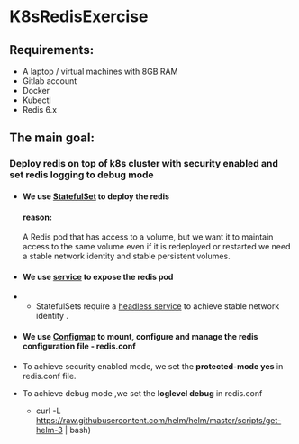

# K8sRedisExercise

## Requirements:
- A laptop / virtual machines with 8GB RAM
- Gitlab account
- Docker
- Kubectl
- Redis 6.x

## The main goal:
### Deploy  redis on top of k8s cluster with security enabled and set redis logging to debug mode

 - #### We use [StatefulSet](https://kubernetes.io/docs/concepts/workloads/controllers/statefulset/) to deploy the redis
    #### reason:
   
     A Redis pod that has access to a volume, but we want it to maintain access to the same volume even if it is redeployed or restarted
     we need a stable network identity and stable persistent volumes.
  - #### We use  [service](https://kubernetes.io/docs/concepts/services-networking/service/) to expose the redis pod  
  - - StatefulSets require a [ headless service](https://kubernetes.io/docs/concepts/services-networking/service/#headless-services) to achieve 
     stable network identity .
     
  - #### We use [Configmap](https://kubernetes.io/docs/concepts/configuration/configmap/) to mount, configure and manage the redis configuration file - redis.conf   
   - To achieve  security enabled mode, we set the  **protected-mode yes** in redis.conf file.
   - To achieve debug mode ,we set the **loglevel debug** in redis.conf



     - curl -L https://raw.githubusercontent.com/helm/helm/master/scripts/get-helm-3 | bash) 

